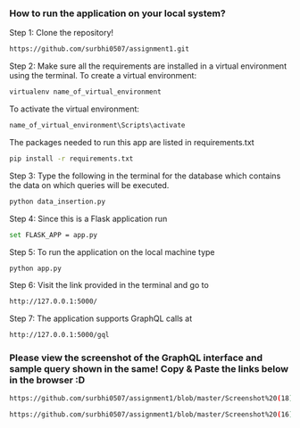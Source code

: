 ### How to run the application on your local system?

Step 1: Clone the repository!
```bash
https://github.com/surbhi0507/assignment1.git
```
Step 2: Make sure all the requirements are installed in a virtual environment using the terminal.
To create a virtual environment:
```bash
virtualenv name_of_virtual_environment
```
To activate the virtual environment:
```bash
name_of_virtual_environment\Scripts\activate
```
The packages needed to run this app are listed in requirements.txt
```bash
pip install -r requirements.txt
```
Step 3: Type the following in the terminal for the database which contains the data on which queries will be executed.
```bash
python data_insertion.py
```
Step 4: Since this is a Flask application run 
```bash
set FLASK_APP = app.py
```
Step 5: To run the application on the local machine type 
```bash
python app.py
```
Step 6: Visit the link provided in the terminal and go to 
```bash
http://127.0.0.1:5000/
```
Step 7: The application supports GraphQL calls at 
```bash
http://127.0.0.1:5000/gql
```
### Please view the screenshot of the GraphQL interface and sample query shown in the same! Copy & Paste the links below in the browser :D
```bash
https://github.com/surbhi0507/assignment1/blob/master/Screenshot%20(18).png
```
```bash
https://github.com/surbhi0507/assignment1/blob/master/Screenshot%20(16).png
```
